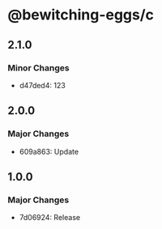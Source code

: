 # @bewitching-eggs/c

## 2.1.0

### Minor Changes

- d47ded4: 123

## 2.0.0

### Major Changes

- 609a863: Update

## 1.0.0

### Major Changes

- 7d06924: Release

